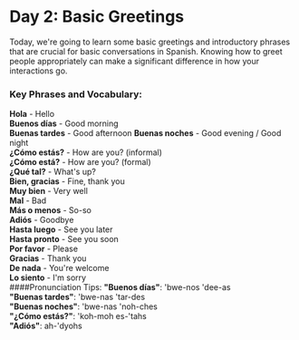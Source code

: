 # Day 2: Basic Greetings
Today, we're going to learn some basic greetings and introductory phrases that are crucial for basic conversations in Spanish. Knowing how to greet people appropriately can make a significant difference in how your interactions go.

### Key Phrases and Vocabulary:
__Hola__ - Hello  
__Buenos días__ - Good morning  
__Buenas tardes__ - Good  afternoon
__Buenas noches__ - Good evening / Good night  
__¿Cómo estás?__ - How are you? (informal)  
__¿Cómo está?__ - How are you? (formal)  
__¿Qué tal?__ - What's up?  
__Bien, gracias__ - Fine, thank you  
__Muy bien__ - Very well  
__Mal__ - Bad  
__Más o menos__ - So-so  
__Adiós__ - Goodbye  
__Hasta luego__ - See you later  
__Hasta pronto__ - See you soon  
__Por favor__ - Please  
__Gracias__ - Thank you  
__De nada__ - You're welcome  
__Lo siento__ - I'm sorry  
####Pronunciation Tips:
__"Buenos días"__: 'bwe-nos 'dee-as  
__"Buenas tardes"__: 'bwe-nas 'tar-des  
__"Buenas noches"__: 'bwe-nas 'noh-ches  
__"¿Cómo estás?"__: 'koh-moh es-'tahs  
__"Adiós"__: ah-'dyohs  